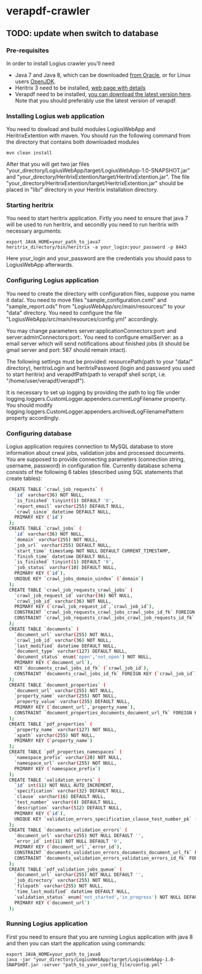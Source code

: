# verapdf-crawler
## TODO: update when switch to database
### Pre-requisites
In order to install Logius crawler you'll need 
 * Java 7 and Java 8, which can be downloaded [from Oracle](http://www.oracle.com/technetwork/java/javase/downloads/index.html), or for 
 Linux users [OpenJDK](http://openjdk.java.net/install/index.html).
 * Heritrix 3 need to be installed, [web page with details](https://webarchive.jira.com/wiki/display/Heritrix)
 * Verapdf need to be installed, [you can download the latest version here](http://downloads.verapdf.org/).
 Note that you should preferably use the latest version of verapdf.
 
### Installing Logius web application
You need to dowload and build modules LogiusWebApp and HeritrixExtention with maven. You should run the following command from the 
directory that contains both downloaded modules

	mvn clean install

After that you will get two jar files "your_directory/LogiusWebApp/target/LogiusWebApp-1.0-SNAPSHOT.jar" and "your_directory/HeritrixExtention/target/HeritrixExtention.jar". The file "your_directory/HeritrixExtention/target/HeritrixExtention.jar" should be placed in "lib/" directory in your Heritrix installation directory.

### Starting heritrix
You need to start heritrix application. Firtly you need to ensure that java 7 will be used to run heritrix, and secondly you need to run 
heritrix with necessary arguments:

	export JAVA_HOME=your_path_to_java7
	heritrix_directory/bin/heritrix -a your_login:your_password -p 8443
    
Here your_login and your_password are the credentials you should pass to LogiusWebApp afterwards.

### Configuring Logius application
  You need to create the directory with configuration files, suppose you name it data/. You need to move files "sample_configuration.cxml" and "sample_report.ods" from "LogiusWebApp/src/main/resources/" to your "data\" directory. You need to configure the file "LogiusWebApp/src/main/resources/config.yml" accordingly. 
  
  You may change parameters server:applicationConnectors:port: and server:adminConnectors:port:. You need to configure emailServer: as a email server which will send notifications about finished jobs (it should be gmail server and port: 587 should remain intact). 
  
  The following settings must be provided: resourcePath(path to your "data/" directory), heritrixLogin and heritrixPassword (login and password you used to start heritrix) and verapdfPath(path to verapdf shell script, i.e. "/home/user/verapdf/verapdf"). 
  
  It is necessary to set up logging by providing the path to log file under logging.loggers.CustomLogger.appenders.currentLogFilename property. You should modify logging.loggers.CustomLogger.appenders.archivedLogFilenamePattern property accordingly.
  
### Configuring database
   Logius application requires connection to MySQL database to store information about crwal jobs, validation jobs and processed documents. You are supposed to provide connecting parameters (connection string, username, password) in configuration file. Currently database schema consists of the following 6 tables (described using SQL statements that create tables):
   
   ```sh
    CREATE TABLE `crawl_job_requests` (
      `id` varchar(36) NOT NULL,
      `is_finished` tinyint(1) DEFAULT '0',
      `report_email` varchar(255) DEFAULT NULL,
      `crawl_since` datetime DEFAULT NULL,
      PRIMARY KEY (`id`)
    );
    CREATE TABLE `crawl_jobs` (
      `id` varchar(36) NOT NULL,
      `domain` varchar(255) NOT NULL,
      `job_url` varchar(255) DEFAULT NULL,
      `start_time` timestamp NOT NULL DEFAULT CURRENT_TIMESTAMP,
      `finish_time` datetime DEFAULT NULL,
      `is_finished` tinyint(1) DEFAULT '0',
      `job_status` varchar(10) DEFAULT NULL,
      PRIMARY KEY (`id`),
      UNIQUE KEY `crawl_jobs_domain_uindex` (`domain`)
    );
    CREATE TABLE `crawl_job_requests_crawl_jobs` (
      `crawl_job_request_id` varchar(36) NOT NULL,
      `crawl_job_id` varchar(36) NOT NULL,
      PRIMARY KEY (`crawl_job_request_id`,`crawl_job_id`),
      CONSTRAINT `crawl_job_requests_crawl_jobs_crawl_jobs_id_fk` FOREIGN KEY (`crawl_job_id`) REFERENCES `crawl_jobs` (`id`) ON DELETE CASCADE ON UPDATE CASCADE,
      CONSTRAINT `crawl_job_requests_crawl_jobs_crawl_job_requests_id_fk` FOREIGN KEY (`crawl_job_request_id`) REFERENCES `crawl_job_requests` (`id`) ON DELETE CASCADE ON UPDATE CASCADE
    );
    CREATE TABLE `documents` (
      `document_url` varchar(255) NOT NULL,
      `crawl_job_id` varchar(36) NOT NULL,
      `last_modified` datetime DEFAULT NULL,
      `document_type` varchar(127) DEFAULT NULL,
      `document_status` enum('open','not_open') NOT NULL,
      PRIMARY KEY (`document_url`),
      KEY `documents_crawl_jobs_id_fk` (`crawl_job_id`),
      CONSTRAINT `documents_crawl_jobs_id_fk` FOREIGN KEY (`crawl_job_id`) REFERENCES `crawl_jobs` (`id`) ON DELETE CASCADE ON UPDATE CASCADE
    );
    CREATE TABLE `document_properties` (
      `document_url` varchar(255) NOT NULL,
      `property_name` varchar(255) NOT NULL,
      `property_value` varchar(255) DEFAULT NULL,
      PRIMARY KEY (`document_url`,`property_name`),
      CONSTRAINT `document_properties_documents_document_url_fk` FOREIGN KEY (`document_url`) REFERENCES `documents` (`document_url`) ON DELETE CASCADE ON UPDATE CASCADE
    );
    CREATE TABLE `pdf_properties` (
      `property_name` varchar(127) NOT NULL,
      `xpath` varchar(255) NOT NULL,
      PRIMARY KEY (`property_name`)
    );
    CREATE TABLE `pdf_properties_namespaces` (
      `namespace_prefix` varchar(20) NOT NULL,
      `namespace_url` varchar(255) NOT NULL,
      PRIMARY KEY (`namespace_prefix`)
    );
    CREATE TABLE `validation_errors` (
      `id` int(11) NOT NULL AUTO_INCREMENT,
      `specification` varchar(32) DEFAULT NULL,
      `clause` varchar(16) DEFAULT NULL,
      `test_number` varchar(4) DEFAULT NULL,
      `description` varchar(512) DEFAULT NULL,
      PRIMARY KEY (`id`),
      UNIQUE KEY `validation_errors_specification_clause_test_number_pk` (`specification`,`clause`,`test_number`)
    );
    CREATE TABLE `documents_validation_errors` (
      `document_url` varchar(255) NOT NULL DEFAULT '',
      `error_id` int(11) NOT NULL DEFAULT '0',
      PRIMARY KEY (`document_url`,`error_id`),
      CONSTRAINT `documents_validation_errors_documents_document_url_fk` FOREIGN KEY (`document_url`) REFERENCES `documents` (`document_url`) ON DELETE CASCADE ON UPDATE CASCADE,
      CONSTRAINT `documents_validation_errors_validation_errors_id_fk` FOREIGN KEY (`error_id`) REFERENCES `validation_errors` (`id`) ON DELETE CASCADE ON UPDATE CASCADE
    );
    CREATE TABLE `pdf_validation_jobs_queue` (
      `document_url` varchar(255) NOT NULL DEFAULT '',
      `job_directory` varchar(255) NOT NULL,
      `filepath` varchar(255) NOT NULL,
      `time_last_modified` datetime DEFAULT NULL,
      `validation_status` enum('not_started','in_progress') NOT NULL DEFAULT 'not_started',
      PRIMARY KEY (`document_url`)
    );
```
  
### Running Logius application
First you need to ensure that you are running Logius application with java 8 and then you can start the application using commands:
  
  	export JAVA_HOME=your_path_to_java8
	java -jar "your_directory/LogiusWebApp/target/LogiusWebApp-1.0-SNAPSHOT.jar -server "path_to_your_config_file/config.yml"
